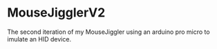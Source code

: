# MouseJigglerV2
The second iteration of my MouseJiggler using an arduino pro micro to imulate an HID device.
